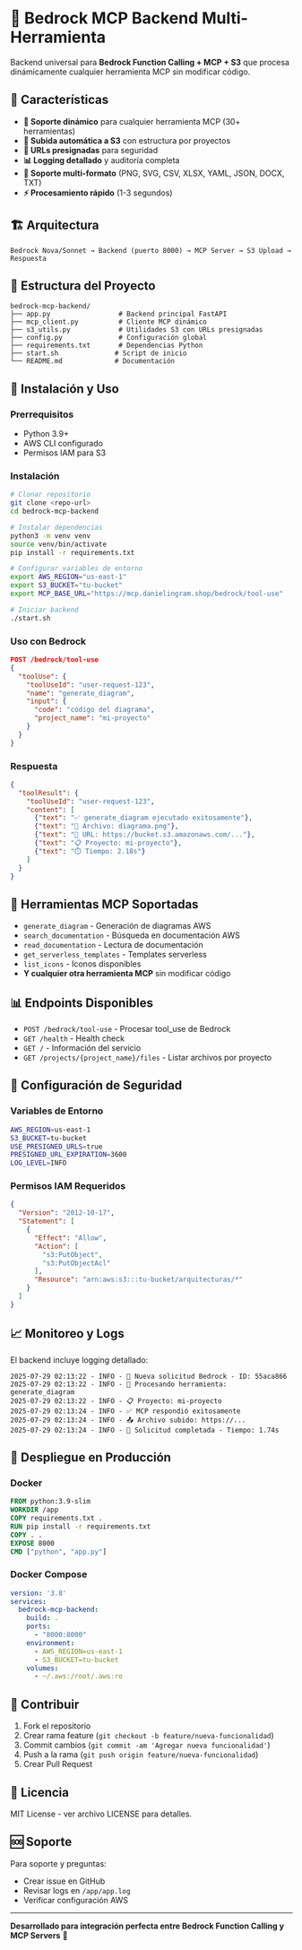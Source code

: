 # 🚀 Bedrock MCP Backend Multi-Herramienta

Backend universal para **Bedrock Function Calling + MCP + S3** que procesa dinámicamente cualquier herramienta MCP sin modificar código.

## 🎯 Características

- **🔧 Soporte dinámico** para cualquier herramienta MCP (30+ herramientas)
- **📁 Subida automática a S3** con estructura por proyectos
- **🔐 URLs presignadas** para seguridad
- **📊 Logging detallado** y auditoría completa
- **🎨 Soporte multi-formato** (PNG, SVG, CSV, XLSX, YAML, JSON, DOCX, TXT)
- **⚡ Procesamiento rápido** (1-3 segundos)

## 🏗️ Arquitectura

```
Bedrock Nova/Sonnet → Backend (puerto 8000) → MCP Server → S3 Upload → Respuesta
```

## 📁 Estructura del Proyecto

```
bedrock-mcp-backend/
├── app.py                 # Backend principal FastAPI
├── mcp_client.py          # Cliente MCP dinámico
├── s3_utils.py            # Utilidades S3 con URLs presignadas
├── config.py              # Configuración global
├── requirements.txt       # Dependencias Python
├── start.sh              # Script de inicio
└── README.md             # Documentación
```

## 🚀 Instalación y Uso

### Prerrequisitos

- Python 3.9+
- AWS CLI configurado
- Permisos IAM para S3

### Instalación

```bash
# Clonar repositorio
git clone <repo-url>
cd bedrock-mcp-backend

# Instalar dependencias
python3 -m venv venv
source venv/bin/activate
pip install -r requirements.txt

# Configurar variables de entorno
export AWS_REGION="us-east-1"
export S3_BUCKET="tu-bucket"
export MCP_BASE_URL="https://mcp.danielingram.shop/bedrock/tool-use"

# Iniciar backend
./start.sh
```

### Uso con Bedrock

```json
POST /bedrock/tool-use
{
  "toolUse": {
    "toolUseId": "user-request-123",
    "name": "generate_diagram",
    "input": {
      "code": "código del diagrama",
      "project_name": "mi-proyecto"
    }
  }
}
```

### Respuesta

```json
{
  "toolResult": {
    "toolUseId": "user-request-123",
    "content": [
      {"text": "✅ generate_diagram ejecutado exitosamente"},
      {"text": "📁 Archivo: diagrama.png"},
      {"text": "🔗 URL: https://bucket.s3.amazonaws.com/..."},
      {"text": "📋 Proyecto: mi-proyecto"},
      {"text": "⏱️ Tiempo: 2.18s"}
    ]
  }
}
```

## 🔧 Herramientas MCP Soportadas

- `generate_diagram` - Generación de diagramas AWS
- `search_documentation` - Búsqueda en documentación AWS
- `read_documentation` - Lectura de documentación
- `get_serverless_templates` - Templates serverless
- `list_icons` - Iconos disponibles
- **Y cualquier otra herramienta MCP** sin modificar código

## 📊 Endpoints Disponibles

- `POST /bedrock/tool-use` - Procesar tool_use de Bedrock
- `GET /health` - Health check
- `GET /` - Información del servicio
- `GET /projects/{project_name}/files` - Listar archivos por proyecto

## 🔐 Configuración de Seguridad

### Variables de Entorno

```bash
AWS_REGION=us-east-1
S3_BUCKET=tu-bucket
USE_PRESIGNED_URLS=true
PRESIGNED_URL_EXPIRATION=3600
LOG_LEVEL=INFO
```

### Permisos IAM Requeridos

```json
{
  "Version": "2012-10-17",
  "Statement": [
    {
      "Effect": "Allow",
      "Action": [
        "s3:PutObject",
        "s3:PutObjectAcl"
      ],
      "Resource": "arn:aws:s3:::tu-bucket/arquitecturas/*"
    }
  ]
}
```

## 📈 Monitoreo y Logs

El backend incluye logging detallado:

```
2025-07-29 02:13:22 - INFO - 🎯 Nueva solicitud Bedrock - ID: 55aca866
2025-07-29 02:13:22 - INFO - 🔧 Procesando herramienta: generate_diagram
2025-07-29 02:13:22 - INFO - 📋 Proyecto: mi-proyecto
2025-07-29 02:13:24 - INFO - ✅ MCP respondió exitosamente
2025-07-29 02:13:24 - INFO - 📤 Archivo subido: https://...
2025-07-29 02:13:24 - INFO - 🎉 Solicitud completada - Tiempo: 1.74s
```

## 🚀 Despliegue en Producción

### Docker

```dockerfile
FROM python:3.9-slim
WORKDIR /app
COPY requirements.txt .
RUN pip install -r requirements.txt
COPY . .
EXPOSE 8000
CMD ["python", "app.py"]
```

### Docker Compose

```yaml
version: '3.8'
services:
  bedrock-mcp-backend:
    build: .
    ports:
      - "8000:8000"
    environment:
      - AWS_REGION=us-east-1
      - S3_BUCKET=tu-bucket
    volumes:
      - ~/.aws:/root/.aws:ro
```

## 🤝 Contribuir

1. Fork el repositorio
2. Crear rama feature (`git checkout -b feature/nueva-funcionalidad`)
3. Commit cambios (`git commit -am 'Agregar nueva funcionalidad'`)
4. Push a la rama (`git push origin feature/nueva-funcionalidad`)
5. Crear Pull Request

## 📄 Licencia

MIT License - ver archivo LICENSE para detalles.

## 🆘 Soporte

Para soporte y preguntas:
- Crear issue en GitHub
- Revisar logs en `/app/app.log`
- Verificar configuración AWS

---

**Desarrollado para integración perfecta entre Bedrock Function Calling y MCP Servers** 🚀
